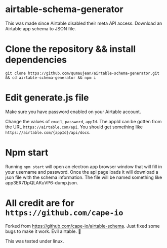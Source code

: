# airtable-schema-generator

This was made since Airtable disabled their meta API access.
Download an Airtable app schema to JSON file.

# Clone the repository && install dependencies

`git clone https://github.com/qumaujean/airtable-schema-generator.git && cd airtable-schema-generator && npm i`

# Edit generate.js file

Make sure you have password enabled on your Airtable account.

Change the values of `email`, `password`, `appId`. The appId can be gotten from the URL `https://airtable.com/api`. You should get something like `https://airtable.com/{appId}/api/docs`.

# Npm start

Running `npm start` will open an electron app browser window that will fill in your username and password. Once the api page loads it will download a json file with the schema information. The file will be named something like app3ER7DpQLAKuVP6-dump.json.

# All credit are for `https://github.com/cape-io`

Forked from https://github.com/cape-io/airtable-schema.
Just fixed some bugs to make it work. Evil airtable. 👿

This was tested under linux.
